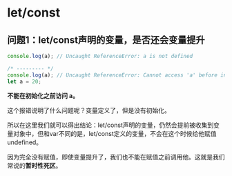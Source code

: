 # let/const

## 问题1：let/const声明的变量，是否还会变量提升

```js
console.log(a); // Uncaught ReferenceError: a is not defined

/* --------- */
console.log(a); // Uncaught ReferenceError: Cannot access 'a' before initialization
let a = 20;
```

**不能在初始化之前访问 a。**

这个报错说明了什么问题呢？变量定义了，但是没有初始化。

所以在这里我们就可以得出结论：let/const声明的变量，仍然会提前被收集到变量对象中，但和var不同的是，let/const定义的变量，不会在这个时候给他赋值undefined。

因为完全没有赋值，即使变量提升了，我们也不能在赋值之前调用他。这就是我们常说的**暂时性死区**。
